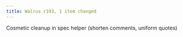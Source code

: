 ```yaml
---
title: Walrus r193, 1 item changed
---
```


Cosmetic cleanup in spec helper (shorten comments, uniform quotes)

